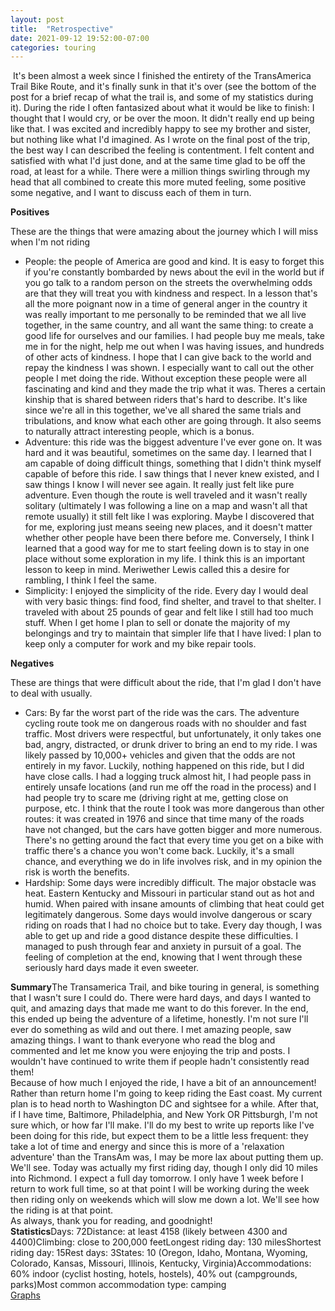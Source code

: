 ```yaml
---
layout: post
title:  "Retrospective"
date: 2021-09-12 19:52:00-07:00
categories: touring
---
```

 It's been almost a week since I finished the entirety of the TransAmerica Trail Bike Route, and it's finally sunk in that it's over (see the bottom of the post for a brief recap of what the trail is, and some of my statistics during it). During the ride I often fantasized about what it would be like to finish: I thought that I would cry, or be over the moon. It didn't really end up being like that. I was excited and incredibly happy to see my brother and sister, but nothing like what I'd imagined. As I wrote on the final post of the trip, the best way I can described the feeling is contentment. I felt content and satisfied with what I'd just done, and at the same time glad to be off the road, at least for a while. There were a million things swirling through my head that all combined to create this more muted feeling, some positive some negative, and I want to discuss each of them in turn.

**Positives**

These are the things that were amazing about the journey which I will miss when I'm not riding

* People: the people of America are good and kind. It is easy to forget this if you're constantly bombarded by news about the evil in the world but if you go talk to a random person on the streets the overwhelming odds are that they will treat you with kindness and respect. In a lesson that's all the more poignant now in a time of general anger in the country it was really important to me personally to be reminded that we all live together, in the same country, and all want the same thing: to create a good life for ourselves and our families. I had people buy me meals, take me in for the night, help me out when I was having issues, and hundreds of other acts of kindness. I hope that I can give back to the world and repay the kindness I was shown. I especially want to call out the other people I met doing the ride. Without exception these people were all fascinating and kind and they made the trip what it was. Theres a certain kinship that is shared between riders that's hard to describe. It's like since we're all in this together, we've all shared the same trials and tribulations, and know what each other are going through. It also seems to naturally attract interesting people, which is a bonus.
* Adventure: this ride was the biggest adventure I've ever gone on. It was hard and it was beautiful, sometimes on the same day. I learned that I am capable of doing difficult things, something that I didn't think myself capable of before this ride. I saw things that I never knew existed, and I saw things I know I will never see again. It really just felt like pure adventure. Even though the route is well traveled and it wasn't really solitary (ultimately I was following a line on a map and wasn't all that remote usually) it still felt like I was exploring. Maybe I discovered that for me, exploring just means seeing new places, and it doesn't matter whether other people have been there before me. Conversely, I think I learned that a good way for me to start feeling down is to stay in one place without some exploration in my life. I think this is an important lesson to keep in mind. Meriwether Lewis called this a desire for rambling, I think I feel the same.
* Simplicity: I enjoyed the simplicity of the ride. Every day I would deal with very basic things: find food, find shelter, and travel to that shelter. I traveled with about 25 pounds of gear and felt like I still had too much stuff. When I get home I plan to sell or donate the majority of my belongings and try to maintain that simpler life that I have lived: I plan to keep only a computer for work and my bike repair tools.

**Negatives**

These are things that were difficult about the ride, that I'm glad I don't have to deal with usually.

* Cars: By far the worst part of the ride was the cars. The adventure cycling route took me on dangerous roads with no shoulder and fast traffic. Most drivers were respectful, but unfortunately, it only takes one bad, angry, distracted, or drunk driver to bring an end to my ride. I was likely passed by 10,000+ vehicles and given that the odds are not entirely in my favor. Luckily, nothing happened on this ride, but I did have close calls. I had a logging truck almost hit, I had people pass in entirely unsafe locations (and run me off the road in the process) and I had people try to scare me (driving right at me, getting close on purpose, etc. I think that the route I took was more dangerous than other routes: it was created in 1976 and since that time many of the roads have not changed, but the cars have gotten bigger and more numerous. There's no getting around the fact that every time you get on a bike with traffic there's a chance you won't come back. Luckily, it's a small chance, and everything we do in life involves risk, and in my opinion the risk is worth the benefits.
* Hardship: Some days were incredibly difficult. The major obstacle was heat. Eastern Kentucky and Missouri in particular stand out as hot and humid. When paired with insane amounts of climbing that heat could get legitimately dangerous. Some days would involve dangerous or scary riding on roads that I had no choice but to take. Every day though, I was able to get up and ride a good distance despite these difficulties. I managed to push through fear and anxiety in pursuit of a goal. The feeling of completion at the end, knowing that I went through these seriously hard days made it even sweeter.

**Summary**The Transamerica Trail, and bike touring in general, is something that I wasn't sure I could do. There were hard days, and days I wanted to quit, and amazing days that made me want to do this forever. In the end, this ended up being the adventure of a lifetime, honestly. I'm not sure I'll ever do something as wild and out there. I met amazing people, saw amazing things. I want to thank everyone who read the blog and commented and let me know you were enjoying the trip and posts. I wouldn't have continued to write them if people hadn't consistently read them!  
Because of how much I enjoyed the ride, I have a bit of an announcement! Rather than return home I'm going to keep riding the East coast. My current plan is to head north to Washington DC and sightsee for a while. After that, if I have time, Baltimore, Philadelphia, and New York OR Pittsburgh, I'm not sure which, or how far I'll make. I'll do my best to write up reports like I've been doing for this ride, but expect them to be a little less frequent: they take a lot of time and energy and since this is more of a 'relaxation adventure' than the TransAm was, I may be more lax about putting them up. We'll see. Today was actually my first riding day, though I only did 10 miles into Richmond. I expect a full day tomorrow. I only have 1 week before I return to work full time, so at that point I will be working during the week then riding only on weekends which will slow me down a lot. We'll see how the riding is at that point.  
As always, thank you for reading, and goodnight!  
**Statistics**Days: 72Distance: at least 4158 (likely between 4300 and 4400)Climbing: close to 200,000 feetLongest riding day: 130 milesShortest riding day: 15Rest days: 3States: 10 (Oregon, Idaho, Montana, Wyoming, Colorado, Kansas, Missouri, Illinois, Kentucky, Virginia)Accommodations: 60% indoor (cyclist hosting, hotels, hostels), 40% out (campgrounds, parks)Most common accommodation type: camping  
[Graphs](https://docs.google.com/spreadsheets/d/140z69HoVz6oDN-c7hzuy61judrGIWQcgFRB0msHIVUM/edit?usp=sharing)  

